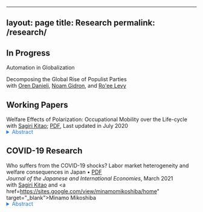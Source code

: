  ---
layout: page
title: Research
permalink: /research/
---

## In Progress

Automation in Globalization<br>

Decomposing the Global Rise of Populist Parties<br>
with <a href="https://www.orendanieli.com/home" target="_blank">Oren Danieli</a>, <a href="https://scholar.harvard.edu/gidron/home" target="_blank">Noam Gidron</a>, and <a href="https://www.roeelevy.com/" target="_blank">Ro'ee Levy</a>


## Working Papers


Welfare Effects of Polarization: Occupational Mobility over the Life-cycle<br>
with <a href="https://sites.google.com/site/sagirikitao/home" target="_blank">Sagiri Kitao</a>; <a href="/files/research/KK-ROBOT.pdf" target="_blank">PDF</a>, Last updated in July 2020<br>
<details style="margin-bottom: 15px; margin-top: -15px">
	<summary style="color: #2a7ae2">Abstract</summary>

	What are the welfare effects of polarization: wage and employment losses of middle-class workers relative to low- and high-skill groups? We build a model of overlapping generations who choose consumption, savings, labor supply, and occupations over their life-cycles, and accumulate human capital. We simulate a wage shift observed since the early 1980s and investigate individuals’ responses. Polarization improves welfare of young individuals that are high-skilled, while it hurts low-skilled individuals across all ages and especially younger ones. The gain of the high-skilled is larger for generations entering in later periods, who can fully exploit the rising skill premium.
	
</details>

## COVID-19 Research


Who suffers from the COVID-19 shocks? Labor market heterogeneity and welfare consequences in Japan • <a href="/files/research/KKM_COVID19.pdf">PDF</a> <br>
*Journal of the Japanese and International  Economies*, March 2021<br>
with <a href="https://sites.google.com/site/sagirikitao/home?authuser=0" target="_blank">Sagiri Kitao</a> and <a href=https://sites.google.com/view/minamomikoshiba/home" target="_blank">Minamo Mikoshiba</a><br>
<details style="margin-bottom: 15px; margin-top: -15px">
	<summary style="color: #2a7ae2">Abstract</summary>

	Effects of the COVID-19 shocks in the Japanese labor market vary across workers of different age groups, genders, employment types, education levels, occupations, and industries. We document heterogeneous changes in employment and earnings in response to the COVID-19 shocks, observed in various data sources during the initial months after the onset of the pandemic in Japan. We then feed these shocks into a life-cycle model of heterogeneous agents to quantify welfare consequences of the COVID-19 shocks. In each dimension of the heterogeneity, the shocks are amplified for those who earned less prior to the crisis. Contingent workers are hit harder than regular workers, younger workers than older workers, females than males, and workers engaged in social and non-flexible jobs than those in ordinary and flexible jobs. The most severely hurt by the COVID-19 shocks has been a group of female, contingent, low-skilled workers, engaged in social and non-flexible jobs and without a spouse of a different group.

</details>